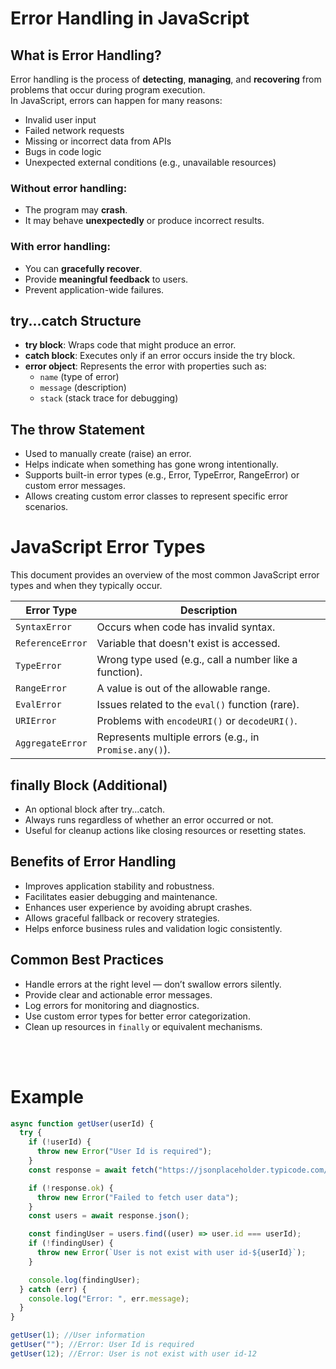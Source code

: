 # Error Handling in JavaScript

## What is Error Handling?

Error handling is the process of **detecting**, **managing**, and **recovering** from problems that occur during program execution.  
In JavaScript, errors can happen for many reasons:

- Invalid user input
- Failed network requests
- Missing or incorrect data from APIs
- Bugs in code logic
- Unexpected external conditions (e.g., unavailable resources)

### Without error handling:

- The program may **crash**.
- It may behave **unexpectedly** or produce incorrect results.

### With error handling:

- You can **gracefully recover**.
- Provide **meaningful feedback** to users.
- Prevent application-wide failures.

## try...catch Structure

- **try block**: Wraps code that might produce an error.
- **catch block**: Executes only if an error occurs inside the try block.
- **error object**: Represents the error with properties such as:
  - `name` (type of error)
  - `message` (description)
  - `stack` (stack trace for debugging)

## The throw Statement

- Used to manually create (raise) an error.
- Helps indicate when something has gone wrong intentionally.
- Supports built-in error types (e.g., Error, TypeError, RangeError) or custom error messages.
- Allows creating custom error classes to represent specific error scenarios.

# JavaScript Error Types

This document provides an overview of the most common JavaScript error types and when they typically occur.

| Error Type       | Description                                            |
| ---------------- | ------------------------------------------------------ |
| `SyntaxError`    | Occurs when code has invalid syntax.                   |
| `ReferenceError` | Variable that doesn't exist is accessed.               |
| `TypeError`      | Wrong type used (e.g., call a number like a function). |
| `RangeError`     | A value is out of the allowable range.                 |
| `EvalError`      | Issues related to the `eval()` function (rare).        |
| `URIError`       | Problems with `encodeURI()` or `decodeURI()`.          |
| `AggregateError` | Represents multiple errors (e.g., in `Promise.any()`). |

## finally Block (Additional)

- An optional block after try...catch.
- Always runs regardless of whether an error occurred or not.
- Useful for cleanup actions like closing resources or resetting states.

## Benefits of Error Handling

- Improves application stability and robustness.
- Facilitates easier debugging and maintenance.
- Enhances user experience by avoiding abrupt crashes.
- Allows graceful fallback or recovery strategies.
- Helps enforce business rules and validation logic consistently.

## Common Best Practices

- Handle errors at the right level — don’t swallow errors silently.
- Provide clear and actionable error messages.
- Log errors for monitoring and diagnostics.
- Use custom error types for better error categorization.
- Clean up resources in `finally` or equivalent mechanisms.

<br>
<br>

# Example

```js
async function getUser(userId) {
  try {
    if (!userId) {
      throw new Error("User Id is required");
    }
    const response = await fetch("https://jsonplaceholder.typicode.com/users");

    if (!response.ok) {
      throw new Error("Failed to fetch user data");
    }
    const users = await response.json();

    const findingUser = users.find((user) => user.id === userId);
    if (!findingUser) {
      throw new Error(`User is not exist with user id-${userId}`);
    }

    console.log(findingUser);
  } catch (err) {
    console.log("Error: ", err.message);
  }
}

getUser(1); //User information
getUser(""); //Error: User Id is required
getUser(12); //Error: User is not exist with user id-12
```
